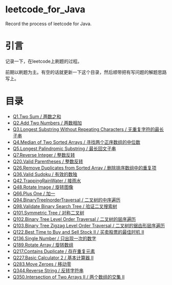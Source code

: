 # leetcode_for_Java
Record the process of leetcode for Java.

# 引言
记录一下，在leetcode上刷题的过程。

前期以刷题为主。有空的话就更新一下这个目录，然后顺带把有写问题的解题思路写上。

# 目录
-  [Q1.Two Sum / 两数之和](https://github.com/MaYuzhe/leetcode_for_Java/tree/master/src/q1_TwoSum)
-  [Q2.Add Two Numbers / 两数相加](https://github.com/MaYuzhe/leetcode_for_Java/tree/master/src/q2_AddTwoNumbers)
-  [Q3.Longest Substring Without Repeating Characters / 无重复字符的最长子串](https://github.com/MaYuzhe/leetcode_for_Java/tree/master/src/q3_LongestSubstringWithoutRepeatingCharacters)
-  [Q4.Median of Two Sorted Arrays / 寻找两个正序数组的中位数](https://github.com/MaYuzhe/leetcode_for_Java/tree/master/src/q4_MedianofTwoSortedArrays)
-  [Q5.Longest Palindromic Substring / 最长回文子串](https://github.com/MaYuzhe/leetcode_for_Java/tree/master/src/q5_LongestPalindromicSubstring)
-  [Q7.Reverse Integer / 整数反转](https://github.com/MaYuzhe/leetcode_for_Java/tree/master/src/q7_ReverseInteger)
-  [Q20.Valid Parentheses / 整数反转](https://github.com/MaYuzhe/leetcode_for_Java/tree/master/src/q20_ValidParentheses)
-  [Q26.Remove Duplicates from Sorted Array / 删除排序数组中的重复项](https://github.com/MaYuzhe/leetcode_for_Java/tree/master/src/q26_RemoveDuplicatesfromSortedArray)
-  [Q36.Valid Sudoku / 有效的数独](https://github.com/MaYuzhe/leetcode_for_Java/tree/master/src/q36_ValidSudoku)
-  [Q42.TrappingRainWater / 接雨水](https://github.com/MaYuzhe/leetcode_for_Java/tree/master/src/q42_TrappingRainWater)
-  [Q48.Rotate Image / 旋转图像](https://github.com/MaYuzhe/leetcode_for_Java/tree/master/src/q48_RotateImage)
-  [Q66.Plus One / 加一](https://github.com/MaYuzhe/leetcode_for_Java/tree/master/src/q66_PlusOne)
-  [Q94.BinaryTreeInorderTraversal / 二叉树的中序遍历](https://github.com/MaYuzhe/leetcode_for_Java/tree/master/src/q94_BinaryTreeInorderTraversal)
-  [Q98.Validate Binary Search Tree / 验证二叉搜索树](https://github.com/MaYuzhe/leetcode_for_Java/tree/master/src/q98_ValidateBinarySearchTree)
-  [Q101.Symmetric Tree / 对称二叉树](https://github.com/MaYuzhe/leetcode_for_Java/tree/master/src/q101_SymmetricTree)
-  [Q102.Binary Tree Level Order Traversal / 二叉树的层序遍历](https://github.com/MaYuzhe/leetcode_for_Java/tree/master/src/q102_BinaryTreeLevelOrderTraversal)
-  [Q103.Binary Tree Zigzag Level Order Traversal / 二叉树的锯齿形层序遍历](https://github.com/MaYuzhe/leetcode_for_Java/tree/master/src/q103_BinaryTreeZigzagLevelOrderTraversal)
-  [Q122.Best Time to Buy and Sell Stock II / 买卖股票的最佳时机 II](https://github.com/MaYuzhe/leetcode_for_Java/tree/master/src/q122_BestTimetoBuyandSellStock2)
-  [Q136.Single Number / 只出现一次的数字](https://github.com/MaYuzhe/leetcode_for_Java/tree/master/src/q136_SingleNumber)
-  [Q189.Rotate Array / 旋转数组](https://github.com/MaYuzhe/leetcode_for_Java/tree/master/src/q189_RotateArray)
-  [Q217.Contains Duplicate / 存在重复元素](https://github.com/MaYuzhe/leetcode_for_Java/tree/master/src/q217_ContainsDuplicate)
-  [Q227.Basic Calculator 2 / 基本计算器 II](https://github.com/MaYuzhe/leetcode_for_Java/tree/master/src/q227_BasicCalculator2)
-  [Q283.Move Zeroes / 移动零](https://github.com/MaYuzhe/leetcode_for_Java/tree/master/src/q283_MoveZeroes)
-  [Q344.Reverse String / 反转字符串](https://github.com/MaYuzhe/leetcode_for_Java/tree/master/src/q344_ReverseString)
-  [Q350.Intersection of Two Arrays II / 两个数组的交集 II](https://github.com/MaYuzhe/leetcode_for_Java/tree/master/src/q350_IntersectionofTwoArrays2)


